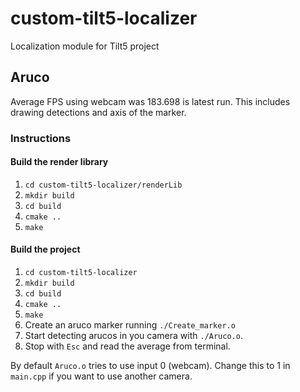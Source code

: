 # custom-tilt5-localizer

Localization module for Tilt5 project

## Aruco

Average FPS using webcam was 183.698 is latest run. This includes drawing detections and axis of the marker.

### Instructions

#### Build the render library
1. `cd custom-tilt5-localizer/renderLib`
2. `mkdir build`
3. `cd build`
4. `cmake ..`
5. `make`

#### Build the project

1. `cd custom-tilt5-localizer`
2. `mkdir build`
3. `cd build`
4. `cmake ..`
5. `make`
6. Create an aruco marker running `./Create_marker.o`
7. Start detecting arucos in you camera with `./Aruco.o`.
8. Stop with `Esc` and read the average from terminal.

By default `Aruco.o` tries to use input 0 (webcam). Change this to 1 in `main.cpp` if you want to use another camera.
